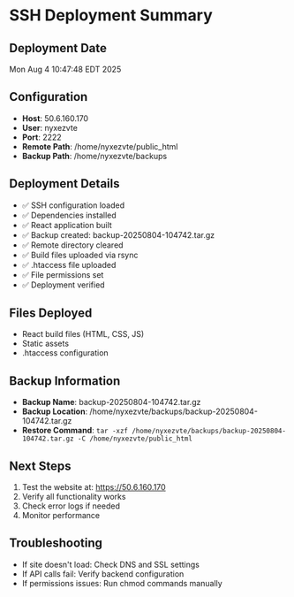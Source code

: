 # SSH Deployment Summary

## Deployment Date
Mon Aug  4 10:47:48 EDT 2025

## Configuration
- **Host**: 50.6.160.170
- **User**: nyxezvte
- **Port**: 2222
- **Remote Path**: /home/nyxezvte/public_html
- **Backup Path**: /home/nyxezvte/backups

## Deployment Details
- ✅ SSH configuration loaded
- ✅ Dependencies installed
- ✅ React application built
- ✅ Backup created: backup-20250804-104742.tar.gz
- ✅ Remote directory cleared
- ✅ Build files uploaded via rsync
- ✅ .htaccess file uploaded
- ✅ File permissions set
- ✅ Deployment verified

## Files Deployed
- React build files (HTML, CSS, JS)
- Static assets
- .htaccess configuration

## Backup Information
- **Backup Name**: backup-20250804-104742.tar.gz
- **Backup Location**: /home/nyxezvte/backups/backup-20250804-104742.tar.gz
- **Restore Command**: `tar -xzf /home/nyxezvte/backups/backup-20250804-104742.tar.gz -C /home/nyxezvte/public_html`

## Next Steps
1. Test the website at: https://50.6.160.170
2. Verify all functionality works
3. Check error logs if needed
4. Monitor performance

## Troubleshooting
- If site doesn't load: Check DNS and SSL settings
- If API calls fail: Verify backend configuration
- If permissions issues: Run chmod commands manually
